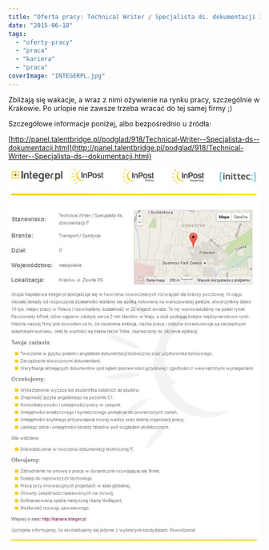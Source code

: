 ```yaml
---
title: "Oferta pracy: Technical Writer / Specjalista ds. dokumentacji IT"
date: "2015-06-18"
tags:
  - "oferty-pracy"
  - "praca"
  - "kariera"
  - "praca"
coverImage: "INTEGERPL.jpg"
---
```


Zbliżają się wakacje, a wraz z nimi ożywienie na rynku pracy, szczególnie w
Krakowie. Po urlopie nie zawsze trzeba wracać do tej samej firmy ;)

Szczegółowe informacje poniżej, albo bezpośrednio u źródła:

[http://panel.talentbridge.pl/podglad/918/Technical-Writer--Specjalista-ds--dokumentacji.html](http://panel.talentbridge.pl/podglad/918/Technical-Writer--Specjalista-ds--dokumentacji.html)

[![Integer_oferta_pracy](images/Integer_oferta_pracy.jpg)](http://techwriter.pl/wp-content/uploads/2015/06/Integer_oferta_pracy.jpg)
